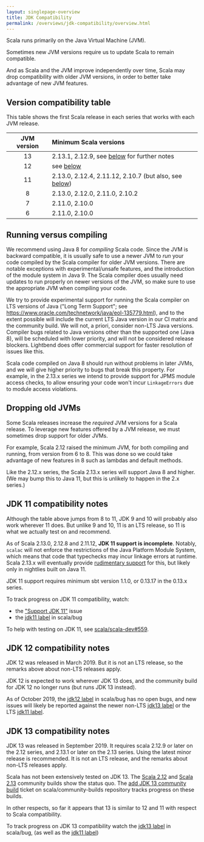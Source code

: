 ```yaml
---
layout: singlepage-overview
title: JDK Compatibility
permalink: /overviews/jdk-compatibility/overview.html
---
```


Scala runs primarily on the Java Virtual Machine (JVM).

Sometimes new JVM versions require us to update Scala to remain compatible.

And as Scala and the JVM improve independently over time, Scala may drop compatibility with older JVM versions, in order to better take advantage of new JVM features.

## Version compatibility table

This table shows the first Scala release in each series that works with each JVM release.

| JVM version | Minimum Scala versions                                                                        |
|:-----------:|:----------------------------------------------------------------------------------------------|
| 13          | 2.13.1, 2.12.9, see [below](#jdk-13-compatibility-notes) for further notes                    |
| 12          | see [below](#jdk-12-compatibility-notes)                                                      |
| 11          | 2.13.0, 2.12.4, 2.11.12, 2.10.7 (but also, see [below](#jdk-11-compatibility-notes))          |
| 8           | 2.13.0, 2.12.0, 2.11.0, 2.10.2                                                                |
| 7           | 2.11.0, 2.10.0                                                                                |
| 6           | 2.11.0, 2.10.0                                                                                |

## Running versus compiling

We recommend using Java 8 for *compiling* Scala code. Since the JVM is backward compatible, it is usually safe to use a newer JVM to *run* your code compiled by the Scala compiler for older JVM versions. There are notable exceptions with experimental/unsafe features, and the introduction of the module system in Java 9. The Scala compiler does usually need updates to run properly on newer versions of the JVM, so make sure to use the appropriate JVM when compiling your code.

We try to provide experimental support for running the Scala compiler on LTS versions of Java ("Long Term Support"; see <https://www.oracle.com/technetwork/java/eol-135779.html>), and to the extent possible will include the current LTS Java version in our CI matrix and the community build. We will not, a priori, consider non-LTS Java versions. Compiler bugs related to Java versions other than the supported one (Java 8), will be scheduled with lower priority, and will not be considered release blockers. Lightbend does offer commercial support for faster resolution of issues like this.

Scala code compiled on Java 8 should run without problems in later JVMs, and we will give higher priority to bugs that break this property. For example, in the 2.13.x series we intend to provide support for JPMS module access checks, to allow ensuring your code won't incur `LinkageErrors` due to module access violations.

## Dropping old JVMs

Some Scala releases increase the *required* JVM versions for a Scala release. To leverage new features offered by a JVM release, we must sometimes drop support for older JVMs.

For example, Scala 2.12 raised the minimum JVM, for both compiling and running, from version from 6 to 8. This was done so we could take advantage of new features in 8 such as lambdas and default methods.

Like the 2.12.x series, the Scala 2.13.x series will support Java 8 and higher. (We may bump this to Java 11, but this is unlikely to happen in the 2.x series.)

## JDK 11 compatibility notes

Although the table above jumps from 8 to 11, JDK 9 and 10 will probably also work wherever 11 does. But unlike 9 and 10, 11 is an LTS release, so 11 is what we actually test on and recommend.

As of Scala 2.13.0, 2.12.8 and 2.11.12, **JDK 11 support is incomplete**. Notably, `scalac` will not enforce the restrictions of the Java Platform Module System, which means that code that typechecks may incur linkage errors at runtime. Scala 2.13.x will eventually provide [rudimentary support](https://github.com/scala/scala/pull/7218) for this, but likely only in nightlies built on Java 11.

JDK 11 support requires minimum sbt version 1.1.0, or 0.13.17 in the 0.13.x series.

To track progress on JDK 11 compatibility, watch:

* the ["Support JDK 11"](https://github.com/scala/scala-dev/issues/139 "scala/scala-dev #139") issue
* the [jdk11 label](https://github.com/scala/bug/labels/jdk11) in scala/bug

To help with testing on JDK 11, see [scala/scala-dev#559](https://github.com/scala/scala-dev/issues/559).

## JDK 12 compatibility notes

JDK 12 was released in March 2019. But it is not an LTS release, so the remarks above about non-LTS releases apply.

JDK 12 is expected to work wherever JDK 13 does, and the community build for JDK 12 no longer runs (but runs JDK 13 instead).

As of October 2019, the [jdk12 label](https://github.com/scala/bug/labels/jdk12) in scala/bug has no open bugs, and new issues will likely be reported against the newer non-LTS [jdk13 label](https://github.com/scala/bug/labels/jdk13) or the LTS [jdk11 label](https://github.com/scala/bug/labels/jdk11).

## JDK 13 compatibility notes

JDK 13 was released in September 2019. It requires scala 2.12.9 or later on the 2.12 series, and 2.13.1 or later on the 2.13 series. Using the latest minor release is recommended. It is not an LTS release, and the remarks about non-LTS releases apply. 

Scala has not been extensively tested on JDK 13. The [Scala 2.12](https://scala-ci.typesafe.com/view/scala-2.12.x/job/scala-2.12.x-jdk13-integrate-community-build/) and [Scala 2.13](https://scala-ci.typesafe.com/view/scala-2.13.x/job/scala-2.13.x-jdk13-integrate-community-build/) community builds show the status quo. The [add JDK 13 community build](https://github.com/scala/community-builds/issues/873) ticket on scala/community-builds repository tracks progress on these builds.

In other respects, so far it appears that 13 is similar to 12 and 11 with respect to Scala compatibility.

To track progress on JDK 13 compatibility watch the [jdk13 label](https://github.com/scala/bug/labels/jdk13) in scala/bug, (as well as the [jdk11 label](https://github.com/scala/bug/labels/jdk11))